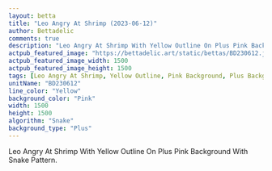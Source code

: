 ```yaml
---
layout: betta
title: "Leo Angry At Shrimp (2023-06-12)"
author: Bettadelic
comments: true
description: "Leo Angry At Shrimp With Yellow Outline On Plus Pink Background With Snake Pattern."
actpub_featured_image: "https://bettadelic.art/static/bettas/BD230612.jpg"
actpub_featured_image_width: 1500
actpub_featured_image_height: 1500
tags: [Leo Angry At Shrimp, Yellow Outline, Pink Background, Plus Background Pattern, Snake Pattern, June 2023]
unitName: "BD230612"
line_color: "Yellow"
background_color: "Pink"
width: 1500
height: 1500
algorithm: "Snake"
background_type: "Plus"
---
```


Leo Angry At Shrimp With Yellow Outline On Plus Pink Background With Snake Pattern.
